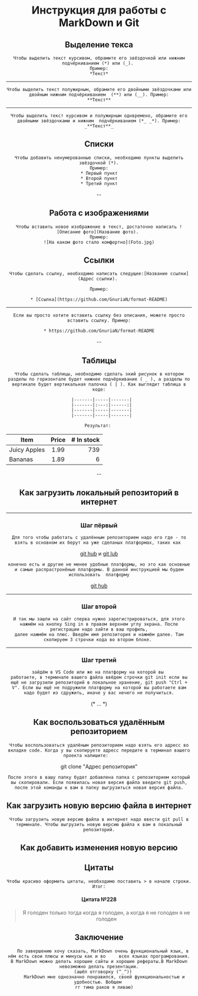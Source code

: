 <div align="center">

# Инструкция для работы с MarkDown и Git

## Выделение текса

    Чтобы выделить текст курсивом, обрамите его звёздочкой или нижним подчёркиванием (*) или (_). 
    Пример:
    *Текст*
______________
    Чтобы выделить текст полужирным, обрамите его двойными звёздочками или двойным нижним подчёркиванием  (**) или (__). Пример:
    **Текст**
____________________________________________
    Чтобы выделить текст курсивом и полужирным однвремено, обрамите его двойными звёздочками и нижним  подчёркиванием (*_ _*). Пример:
    _**Текст**_


## Списки

    Чтобы добавить ненумерованные списки, необходимо пункты выделить звёздочкой (*).
    Пример:
    * Первый пункт
    * Второй пункт
    * Третий пункт

--
## Работа с изображениями

    Чтобы вставить новое изображение в текст, достаточно написать ![Описание фото](Название фото). 
    Пример:
    ![На каком фото стало комфортно](Foto.jpg)
## Ссылки
    Чтобы сделать ссылку, необходимо написать следущее:[Название ссылки](Адрес ссылки). 
    
    Пример:

    * [Ссылка](https://github.com/GnuriaN/format-README)
---
    Если вы просто хотите вставить ссылку без описания, можете просто вставить ссылку. Пример:

    * https://github.com/GnuriaN/format-README

--
## Таблицы
    Чтобы сделать таблицы, необходимо сделать экий рисунок в котором разделы по горизонтале будет нижнее подчёркивание ( _ ), а разделы по вертикале будет вертикальная палочка ( | ). Как выглядит таблица в коде:

              |-------|-----|-------|        
           |-------|:---:|------:|     
      |-------|-----|-------|
      |-------|-----|-------|
      
    Результат: 
| Item         | Price | # In stock |
|--------------|:-----:|-----------:|
| Juicy Apples |  1.99 |        739 |
| Bananas      |  1.89 |          6 |

--

## Как загрузить локальный репозиторий в интернет
--- 
### Шаг пёрвый    
    Для того чтобы работать с удалённым репозиторием надо его где - то взять в основном их берут на уже сделаных платформах, таких как 
[git hub](https://github.com/)
     и
[git lub](https://about.gitlab.com/) 

    конечно есть и другие не менее удобные платформы, но это как основные и самые распрастронёные платформы. В данной инструкцией мы будем использовать  платформу
[git hub](https://github.com/)

----
### Шаг второй
    И так мы зашли на сайт сперва нужно зарегистрироваться, для этого нажмём на кнопку Sing in в правом верхнем углу экрана. После регистрации надо зайти в ваш профиль,
    далее нажмём на плюс. Введём имя репозитория и нажмём далее. Там скопируем 3 строчки кода во втором блоке. 
---
### Шаг третий 
    зайдём в VS Code или же на платформу на которой вы 
    работаете, в терминале вашего файла ввёдем строчки git init если вы ещё не загрузили репозиторий в локальное хранение, git push "Ctrl + V". Если вы ещё не подружили платформу на которой вы работаете вам надо будет из сдружить, иначе у вас нечего не получиться.

(* ... *)
## Как воспользоваться удалённым репозиторием
    Чтобы воспользоваться удалёным репозиторием надо взять его адресс во вкладке code. Когда у вы скопируете адресс передите в терминал вашего проекта напишите:          
 git clone "Адрес репозитория"

    После этого в вашу папку будет добавлена папка с репозиторием который вы скопировали. Если появилась новая версия файла введите git push, после этой команды к вам в папку выгрузиться новая версия файла.

## Как загрузить новую версию файла в интернет

    Чтобы загрузить новую версию файла в интернет надо ввести git pull в терминале. Чтобы выгрузить новую версию файла к вам в локальный репозиторий.

## Как добавить изменения новую версию 
## Цитаты
    Чтобы красиво оформить цитаты, необходимо поставить > в начале строки. Итог:
#### Цитата №228
> Я голоден только тогда когда я голоден,
> а когда я не голоден я не голоден 

## Заключение
       По завершению хочу сказать, MarkDown очень функциональный язык, в нём есть свои плюсы и минусы как и во     всех языках програмрования. В MarkDown можно делать хорошие сайты и хорошие рефераты.В MarkDown невозможно делать презентации.
        (ашёл отговорку (^_^)) 
        MarkDown мне однозначно понравился, своей функциональностью и удобностью. Вобщем 
        гг тима раков я ливаю)